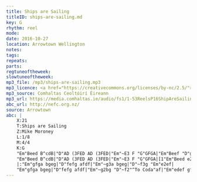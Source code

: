 ```yaml
---
title: Ships are Sailing
titleID: ships-are-sailing.md
key: G
rhythm: reel 
mode:
date: 2016-10-27
location: Arrowtown Wellington
notes:
tags: 
repeats: 
parts: 
regtuneoftheweek:
slowtuneoftheweek:
mp3_file: /mp3/ships-are-sailing.mp3
mp3_licence: <a href="https://creativecommons.org/licenses/by-nc/2.5/">CC-BY-NC-2.5</a>
mp3_source: Comhaltas Ceoltóirí Éireann
mp3_url: https://media.comhaltas.ie/audio/fs1/1-53ReelsP16ShipAreSailing.mp3
abc_url: http://nefc.org.nz/
source: Arrowtown
abc: |
    X:21
    T:Ships are Sailing
    Z:Mike Moroney
    L:1/8
    M:4/4
    K:G
    "Em"Beed B^cdB|"D"AD (3FED AD (3FED|"Em"~E3 F "G"GFGA|"Em"Beef "D"gfed|
    "Em"Beed B^cdB|"D"AD (3FED AD (3FED|"Em"~E3 F "G"GFGA|[1"Em"Beed e2ed:|[2"Em"Beed e2ef|
    |:"Em"gfga bgeg|"D"fefg afdf|"Em"~g3a bgeg|"D"~f3g "Em"e2ef|
    "Em"gfga bgeg|"D"fefg afdf|"Em"~g2bg "D"~f2"^To Coda"af|"Em"edef gfed:|
---
```

